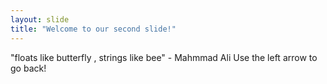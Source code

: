 ```yaml
---
layout: slide
title: "Welcome to our second slide!"
---
```

"floats like butterfly , strings  like bee" - Mahmmad Ali
Use the left arrow to go back!
